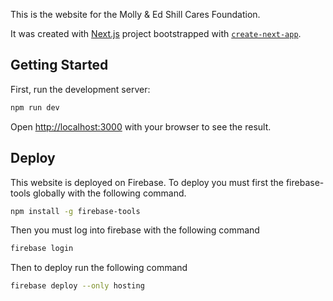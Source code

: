 This is the website for the Molly & Ed Shill Cares Foundation.

It was created with [Next.js](https://nextjs.org/) project bootstrapped with [`create-next-app`](https://github.com/vercel/next.js/tree/canary/packages/create-next-app).


## Getting Started

First, run the development server:

```bash
npm run dev
```

Open [http://localhost:3000](http://localhost:3000) with your browser to see the result.


## Deploy

This website is deployed on Firebase. To deploy you must first the firebase-tools globally with the following command.

```bash
npm install -g firebase-tools
```

Then you must log into firebase with the following command

```bash
firebase login
```

Then to deploy run the following command

```bash
firebase deploy --only hosting
```
